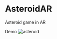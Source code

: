 # AsteroidAR
Asteroid game in AR


Demo ![asteroid](https://user-images.githubusercontent.com/1762283/87896821-0545c480-ca0f-11ea-9b58-538041f905c9.gif)
